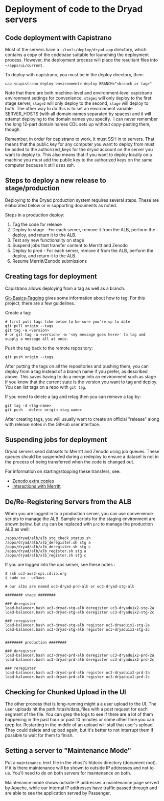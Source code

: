 
Deployment of code to the Dryad servers
=========================================

Code deployment with Capistrano
-------------------------------

Most of the servers have a `~/tools/deploy/dryad-app` directory, which
contains a copy of the codebase suitable for launching the deployment
process. However, the deployment process will place the resultant
files into `~/apps/ui/current`.

To deploy with capistrano, you must be in the deploy directory, then:
```
cap <capistrano deploy environment> deploy BRANCH="<branch or tag>"
```

Note that there are both machine-level and environment-level
capistrano environment settings for convenience. `stage1` will only
deploy to the first stage server, `stage2` will only deploy to the
second, `stage` will deploy to both. The other way to do this is to
set an environment variable SERVER_HOSTS (with all domain names
separated by spaces) and it will attempt deploying to the domain names
you specify.  I can never remember the long 12-part domain names CDL
sets up without copy-pasting them, though.

Remember, in order for capistrano to work, it must SSH in to servers.
That means that the public key for any computer you want to deploy
from must be added to the authorized_keys for the dryad account on the
server you want to deploy to. This also means that if you want to
deploy locally on a machine you must add the public key to the
authorized keys on the same computer because it still uses ssh.


Steps to deploy a new release to stage/production
-------------------------------------------------

Deploying to the Dryad production system requires several steps. These
are elaborated below or in supporting documents as noted.

Steps in a production deploy:
1. Tag the code for release
2. Deploy to stage - For each server, remove it from the ALB, perform
   the deploy, and return it to the ALB. 
3. Test any new functionality on stage
4. Suspend jobs that transfer content to Merritt and Zenodo
5. Deploy to prod - For each server, remove it from the ALB, perform
   the deploy, and return it to the ALB. 
6. Resume Merritt/Zenodo submissions

Creating tags for deployment
---------------------------------

Capistrano allows deploying from a tag as well as a branch.

[Git-Basics-Tagging](https://git-scm.com/book/en/v2/Git-Basics-Tagging)
gives some information about how to tag. For this project, there are a
few guidelines.

Create a tag:
```
# first pull tags like below to be sure you're up to date
git pull origin --tags
git tag -a <version>
# or git tag -a <version> -m '<my message goes here>' to tag and supply a message all at once.
```
Push the tag back to the remote repository:
```
git push origin --tags
```

After putting the tags on all the repositories and pushing them, you
can deploy from a tag instead of a branch name if you prefer, as
described above. This saves having to do a merge into an environment
such as stage if you know that the current state is the version you
want to tag and deploy.  You can list tags on a repo with `git tag`.

If you need to delete a tag and retag then you can remove a tag by:
```
git tag -d <tag-name>
git push --delete origin <tag-name>
```

After creating tags, you will usually want to create an official
"release" along with release notes in the GitHub user interface.

Suspending jobs for deployment
------------------------------

Dryad servers send datasets to Merritt and Zenodo using job
queues. These queues should be suspended during a redeploy to ensure
a dataset is not in the process of being transferred when the code is
changed out.

For information on starting/stopping these transfers, see:
- [Zenodo extra copies](../zenodo_integration/delayed_jobs.md)
- [Interactions with Merritt](merritt.md)


De/Re-Registering Servers from the ALB
---------------------------------------

When you are logged in to a production server, you can use convenience
scripts to manage the ALB. Sample scripts for the staging environment
are shown below, but `stg` can be replaced with `prd` to manage the
production ALB as well:

```
/apps/dryad/alb/alb_stg_check_status.sh
/apps/dryad/alb/alb_deregister.sh stg a
/apps/dryad/alb/alb_deregister.sh stg c
/apps/dryad/alb/alb_register.sh stg a
/apps/dryad/alb/alb_register.sh stg c
```

If you are logged into the ops server, see these notes :

```
$ ssh uc3-aws2-ops.cdlib.org
$ sudo su - uc3aws

# our albs are named uc3-dryad-prd-alb or uc3-dryad-stg-alb

######## stage ########

### deregister
load-balancer.bash uc3-dryad-stg-alb deregister uc3-dryaduix2-stg-2a
load-balancer.bash uc3-dryad-stg-alb deregister uc3-dryaduix2-stg-2c

### reregister
load-balancer.bash uc3-dryad-stg-alb register uc3-dryaduix2-stg-2a
load-balancer.bash uc3-dryad-stg-alb register uc3-dryaduix2-stg-2c


######## production ########

### deregister
load-balancer.bash uc3-dryad-prd-alb deregister uc3-dryaduix2-prd-2a
load-balancer.bash uc3-dryad-prd-alb deregister uc3-dryaduix2-prd-2c

### reregister
load-balancer.bash uc3-dryad-prd-alb register uc3-dryaduix2-prd-2a
load-balancer.bash uc3-dryad-prd-alb register uc3-dryaduix2-prd-2c
```

Checking for Chunked Upload in the UI
-------------------------------------

The other process that is long-running might a a user upload to the
UI. The user uploads hit the path /stash/data_files with a post
request for each segment of the file. You can grep the logs to see if
there are a lot of them happening in the past hour or past 10 minutes
or some other time you can grep for. Restarting in the middle of an
upload will stall that user's upload. They could delete and upload
again, but it's better to not interrupt them if possible to wait for
them to finish.


Setting a server to "Maintenance Mode"
--------------------------------------

Put a `maintenance.html` file in the vhost's htdocs directory (document
root). If it is there maintenance will be shown to outside IP
addresses and not to us. You'll need to do on both servers for
maintenance on both.

Maintenance mode shows outside IP addresses a maintenance page served
by Apache, while our internal IP addresses have traffic passed through
and are able to see the application served by Passenger.
